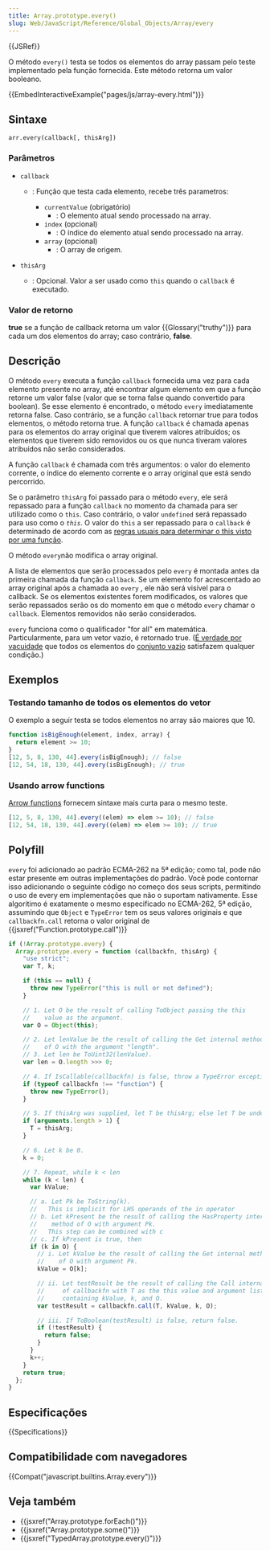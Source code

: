 ```yaml
---
title: Array.prototype.every()
slug: Web/JavaScript/Reference/Global_Objects/Array/every
---
```


{{JSRef}}

O método `every()` testa se todos os elementos do array passam pelo teste implementado pela função fornecida. Este método retorna um valor booleano.

{{EmbedInteractiveExample("pages/js/array-every.html")}}

## Sintaxe

```
arr.every(callback[, thisArg])
```

### Parâmetros

- `callback`

  - : Função que testa cada elemento, recebe três parametros:

    - `currentValue` (obrigatório)
      - : O elemento atual sendo processado na array.
    - `index` (opcional)
      - : O índice do elemento atual sendo processado na array.
    - `array` (opcional)
      - : O array de origem.

- `thisArg`
  - : Opcional. Valor a ser usado como `this` quando o `callback` é executado.

### Valor de retorno

**true** se a função de callback retorna um valor {{Glossary("truthy")}} para cada um dos elementos do array; caso contrário, **false**.

## Descrição

O método `every` executa a função `callback` fornecida uma vez para cada elemento presente no array, até encontrar algum elemento em que a função retorne um valor false (valor que se torna false quando convertido para boolean). Se esse elemento é encontrado, o método `every` imediatamente retorna false. Caso contrário, se a função `callback` retornar true para todos elementos, o método retorna true. A função `callback` é chamada apenas para os elementos do array original que tiverem valores atribuídos; os elementos que tiverem sido removidos ou os que nunca tiveram valores atribuídos não serão considerados.

A função `callback` é chamada com três argumentos: o valor do elemento corrente, o índice do elemento corrente e o array original que está sendo percorrido.

Se o parâmetro `thisArg` foi passado para o método `every`, ele será repassado para a função `callback` no momento da chamada para ser utilizado como o `this`. Caso contrário, o valor `undefined` será repassado para uso como o _`this`_. O valor do `this` a ser repassado para o `callback` é determinado de acordo com as [regras usuais para determinar o this visto por uma função](/pt-BR/docs/Web/JavaScript/Reference/Operators/this).

O método `every`não modifica o array original.

A lista de elementos que serão processados pelo `every` é montada antes da primeira chamada da função `callback`. Se um elemento for acrescentado ao array original após a chamada ao `every` , ele não será visível para o callback. Se os elementos existentes forem modificados, os valores que serão repassados serão os do momento em que o método `every` chamar o `callback`. Elementos removidos não serão considerados.

`every` funciona como o qualificador "for all" em matemática. Particularmente, para um vetor vazio, é retornado true. ([É verdade por vacuidade](https://pt.wikipedia.org/wiki/Verdade_por_vacuidade) que todos os elementos do [conjunto vazio](https://pt.wikipedia.org/wiki/Conjunto_vazio) satisfazem qualquer condição.)

## Exemplos

### Testando tamanho de todos os elementos do vetor

O exemplo a seguir testa se todos elementos no array são maiores que 10.

```js
function isBigEnough(element, index, array) {
  return element >= 10;
}
[12, 5, 8, 130, 44].every(isBigEnough); // false
[12, 54, 18, 130, 44].every(isBigEnough); // true
```

### Usando arrow functions

[Arrow functions](/pt-BR/docs/Web/JavaScript/Reference/Functions/Arrow_functions) fornecem sintaxe mais curta para o mesmo teste.

```js
[12, 5, 8, 130, 44].every((elem) => elem >= 10); // false
[12, 54, 18, 130, 44].every((elem) => elem >= 10); // true
```

## Polyfill

`every` foi adicionado ao padrão ECMA-262 na 5ª edição; como tal, pode não estar presente em outras implementações do padrão. Você pode contornar isso adicionando o seguinte código no começo dos seus scripts, permitindo o uso de every em implementações que não o suportam nativamente. Esse algoritimo é exatamente o mesmo especificado no ECMA-262, 5ª edição, assumindo que `Object` e `TypeError` tem os seus valores originais e que `callbackfn.call` retorna o valor original de {{jsxref("Function.prototype.call")}}

```js
if (!Array.prototype.every) {
  Array.prototype.every = function (callbackfn, thisArg) {
    "use strict";
    var T, k;

    if (this == null) {
      throw new TypeError("this is null or not defined");
    }

    // 1. Let O be the result of calling ToObject passing the this
    //    value as the argument.
    var O = Object(this);

    // 2. Let lenValue be the result of calling the Get internal method
    //    of O with the argument "length".
    // 3. Let len be ToUint32(lenValue).
    var len = O.length >>> 0;

    // 4. If IsCallable(callbackfn) is false, throw a TypeError exception.
    if (typeof callbackfn !== "function") {
      throw new TypeError();
    }

    // 5. If thisArg was supplied, let T be thisArg; else let T be undefined.
    if (arguments.length > 1) {
      T = thisArg;
    }

    // 6. Let k be 0.
    k = 0;

    // 7. Repeat, while k < len
    while (k < len) {
      var kValue;

      // a. Let Pk be ToString(k).
      //   This is implicit for LHS operands of the in operator
      // b. Let kPresent be the result of calling the HasProperty internal
      //    method of O with argument Pk.
      //   This step can be combined with c
      // c. If kPresent is true, then
      if (k in O) {
        // i. Let kValue be the result of calling the Get internal method
        //    of O with argument Pk.
        kValue = O[k];

        // ii. Let testResult be the result of calling the Call internal method
        //     of callbackfn with T as the this value and argument list
        //     containing kValue, k, and O.
        var testResult = callbackfn.call(T, kValue, k, O);

        // iii. If ToBoolean(testResult) is false, return false.
        if (!testResult) {
          return false;
        }
      }
      k++;
    }
    return true;
  };
}
```

## Especificações

{{Specifications}}

## Compatibilidade com navegadores

{{Compat("javascript.builtins.Array.every")}}

## Veja também

- {{jsxref("Array.prototype.forEach()")}}
- {{jsxref("Array.prototype.some()")}}
- {{jsxref("TypedArray.prototype.every()")}}
